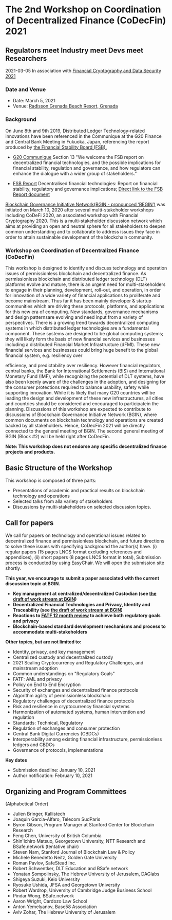 # The 2nd Workshop on Coordination of Decentralized Finance (CoDecFin) 2021
## Regulators meet Industry meet Devs meet Researchers
2021-03-05
In association with [Financial Cryptography and Data Security 2021](https://fc21.ifca.ai)

### Date and Venue
- Date: March 5, 2021
- Venue: [Radisson Grenada Beach Resort, Grenada](https://goo.gl/maps/iuVNmjUikMrBnohg8)

### Background
On June 8th and 9th 2019, Distributed Ledger Technology-related innovations have been referenced in the Communique at the G20 Finance and Central Bank Meeting in Fukuoka, Japan, referencing the report produced by [the Financial Stability Board (FSB).](https://fsb.org/about)

* [G20 Communique](https://mof.go.jp/english/international_policy/convention/g20/communique.htm?fbclid=IwAR2gyy7LFqed1L4L8M-71KRnIUFtpgj3yArNfZzuD1CqbdaUy57r6Fy4J9Q)
Section 13 "We welcome the FSB report on decentralized financial technologies, and the possible implications for financial stability, regulation and governance, and how regulators can enhance the dialogue with a wider group of stakeholders.”

* [FSB Report](https://fsb.org/2019/06/decentralised-financial-technologies-report-on-financial-stability-regulatory-and-governance-implications)
Decentralised financial technologies: Report on financial stability, regulatory and governance implications;
[Direct link to the FSB Report document](https://fsb.org/wp-content/uploads/P060619.pdf)

[Blockchain Governance Initiative Network(BGIN - pronounced ‘BEGIN’)](https://bgin-global.org) ​was initiated on March 10, 2020 after several multi-stakeholder workshops including CoDeFi 2020, an associated workshop with Financial Cryptography 2020. This is a multi-stakeholder discussion network which aims at providing an open and neutral sphere for all stakeholders to deepen common understanding and to collaborate to address issues they face in order to attain sustainable development of the blockchain community.


### Workshop on Coordination of Decentralized Finance (CoDecFin)

This workshop is designed to identify and discuss technology and operation issues of permissionless blockchain and decentralized finance. As permissionless blockchain and distributed ledger technology (DLT) platforms evolve and mature, there is an urgent need for multi-stakeholders to engage in their planning, development, roll-out, and operation, in order for innovation of a wide variety of financial applications to proliferate and become mainstream. Thus far it has been mainly developer & startup communities which are driving these protocols, platforms, and applications for this new era of computing. New ​standards, governance mechanisms and design patterns​are evolving and need input from a variety of perspectives. There is a growing trend towards decentralized computing systems in which distributed ledger technologies are a fundamental component. These systems are designed to be global computing systems; they will likely form the basis of new financial services and businesses including a distributed Financial Market Infrastructure (dFMI). These new financial services and businesses could bring huge benefit to the global financial system, e.g. resiliency over

efficiency, and predictability over resiliency. However financial regulators, central banks, the Bank for International Settlements (BIS) and International Monetary Fund (IMF), while recognizing the potential of DLT systems, have also been keenly aware of the challenges in the adoption, and designing for the consumer protections required to balance usability, safety while supporting innovation. While it is likely that many G20 countries will be leading the design and development of these new infrastructures, all cities and countries ​should be considered and encouraged to participate​in the planning.
Discussions of this workshop are expected to contribute to discussions of Blockchain Governance Initiative Network (BGIN), where common documents on blockchain technology and operations are created backed by all stakeholders. Hence, CoDecFin 2021 will be directly connected to the general meeting of BGIN. The second general meeting of BGIN (Block #2) will be held right after CoDecFin.

**Note: This workshop does not endorse any specific decentralized finance projects and products.**

## Basic Structure of the Workshop
This workshop is composed of three parts:
- Presentations of academic and practical results on blockchain technology and
operations
- Selected talks from ​all​a variety of stakeholders
- Discussions by multi-stakeholders on selected discussion topics.

## Call for papers
We call for papers on technology and operational issues related to decentralized finance and permissionless blockchain, and future directions to solve these issues with specifying background the author(s) have.
(i) regular papers (15 pages LNCS format excluding references and appendices), (ii) short papers (8 pages LNCS format in total),
Submission process is conducted by using EasyChair. We will open the submission site shortly.  

**This year, we encourage to submit a paper associated with the current discussion topic at BGIN.**
- **Key management at centralized/decentralized Custodian (see [the draft of work stream at BGIN](https://docs.google.com/document/d/1FfiMHNfmFg4eoN7pVmkKz-_ddujncnT0ydky9sNGxyA/edit?usp=sharing))**
- **Decentralized Financial Technologies and Privacy, Identity and Traceability (see [the  draft of work stream at BGIN](https://docs.google.com/document/d/1lM1I_iDgepZjVA0R1jWvMCqIytvrXMuYwSIMTvyAF50/edit?usp=sharing))**
- **Reactions to [FATF 12 month review](http://www.fatf-gafi.org/publications/fatfrecommendations/documents/12-month-review-virtual-assets-vasps.html) to achieve both regulatory goals and privacy**
- **Blockchain-based standard development mechanisms and process to accommodate multi-stakeholders**

**Other topics, but are not limited to:**
- Identity, privacy, and key management
- Centralized custody and decentralized custody
- 2021 Scaling Cryptocurrency and Regulatory Challenges, and mainstream adoption
- Common understandings on "Regulatory Goals"
- FATF: AML and privacy
- Policy on End to End Encryption
- Security of exchanges and decentralized finance protocols
- Algorithm agility of permissionless blockchain
- Regulatory challenges of decentralized finance protocols
- Risk and resilience in cryptocurrency financial systems
- Harmonization of automated systems, human intervention and regulation
- Standards: Technical, Regulatory
- Regulation of exchanges and consumer protection
- Central Bank Digital Currencies (CBDCs)
- Interoperability among existing financial infrastructure, permissionless ledgers and
CBDCs
- Governance of protocols, implementations


**Key dates**
- Submission deadline: January 10, 2021
- Author notification: February 10, 2021

## Organizing and Program Committees
(Alphabetical Order)

* Julien Bringer, Kallistech
* Joaquin Garcia-Alfaro, Telecom SudParis
* Byron Gibson, Program Manager at Stanford Center for Blockchain Research
* Feng Chen, University of British Columbia
* Shin'ichiro Matsuo, Georgetown University, NTT Research and BSafe.network (tentative chair)
* Steven Nam, Stanford Journal of Blockchain Law & Policy
* Michele Benedetto Neitz, Golden Gate University
* Roman Pavlov, SafeStead Inc.
* Robert Schwentker, DLT Education and BSafe.network
* Yonatan Sompolinsky, The Hebrew University of Jerusalem, DAGlabs
* Shigeya Suzuki, Keio University
* Ryosuke Ushida, JFSA and Georgetown University
* Robert Wardrop, University of Cambridge Judge Business School
* Pindar Wong, BSafe.network
* Aaron Wright, Cardozo Law School
* Anton Yemelyanov, Base58 Association
* Aviv Zohar, The Hebrew University of Jerusalem
